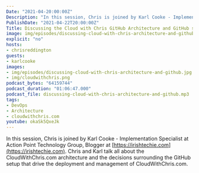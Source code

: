 ```yaml
---
Date: "2021-04-20:00:00Z"
Description: "In this session, Chris is joined by Karl Cooke - Implementation Specialist at Action Point Technology Group, Blogger at https://irishtechie.com. Chris and Karl talk all about the CloudWithChris.com architecture and the decisions surrounding the GitHub setup that drive the deployment and management of CloudWithChris.com."
PublishDate: "2021-04-22T20:00:00Z"
Title: Discussing the Cloud with Chris GitHub Architecture and GitHub setup
image: img/episodes/discussing-cloud-with-chris-architecture-and-github.jpg
explicit: "no"
hosts:
- chrisreddington
guests:
- karlcooke
images:
- img/episodes/discussing-cloud-with-chris-architecture-and-github.jpg
- img/cloudwithchris.png
podcast_bytes: "64159744"
podcast_duration: "01:06:47.000"
podcast_file: discussing-cloud-with-chris-architecture-and-github.mp3
tags:
- DevOps
- Architecture
- cloudwithchris.com
youtube: okaSk5QxeJk
---
```

In this session, Chris is joined by Karl Cooke - Implementation Specialist at Action Point Technology Group, Blogger at [https://irishtechie.com](https://irishtechie.com). Chris and Karl talk all about the CloudWithChris.com architecture and the decisions surrounding the GitHub setup that drive the deployment and management of CloudWithChris.com.